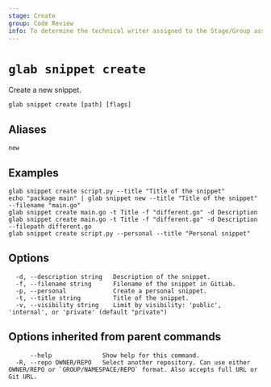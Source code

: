 ```yaml
---
stage: Create
group: Code Review
info: To determine the technical writer assigned to the Stage/Group associated with this page, see https://about.gitlab.com/handbook/product/ux/technical-writing/#assignments
---
```


<!--
This documentation is auto generated by a script.
Please do not edit this file directly. Run `make gen-docs` instead.
-->

# `glab snippet create`

Create a new snippet.

```plaintext
glab snippet create [path] [flags]
```

## Aliases

```plaintext
new
```

## Examples

```plaintext
glab snippet create script.py --title "Title of the snippet"
echo "package main" | glab snippet new --title "Title of the snippet" --filename "main.go"
glab snippet create main.go -t Title -f "different.go" -d Description
glab snippet create main.go -t Title -f "different.go" -d Description --filepath different.go
glab snippet create script.py --personal --title "Personal snippet"

```

## Options

```plaintext
  -d, --description string   Description of the snippet.
  -f, --filename string      Filename of the snippet in GitLab.
  -p, --personal             Create a personal snippet.
  -t, --title string         Title of the snippet.
  -v, --visibility string    Limit by visibility: 'public', 'internal', or 'private' (default "private")
```

## Options inherited from parent commands

```plaintext
      --help              Show help for this command.
  -R, --repo OWNER/REPO   Select another repository. Can use either OWNER/REPO or `GROUP/NAMESPACE/REPO` format. Also accepts full URL or Git URL.
```
